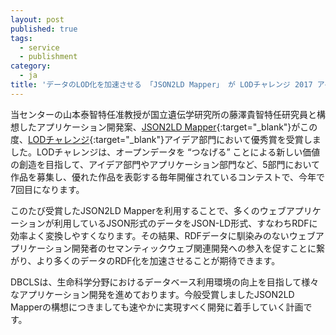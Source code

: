 ```yaml
---
layout: post
published: true
tags:
  - service
  - publishment
category:
  - ja
title: 'データのLOD化を加速させる 「JSON2LD Mapper」 が LODチャレンジ 2017 アイデア部門で優秀賞を受賞しました'
---
```

当センターの山本泰智特任准教授が国立遺伝学研究所の藤澤貴智特任研究員と構想したアプリケーション開発案、[JSON2LD Mapper](http://idea.linkdata.org/idea/idea1s2473i){:target="_blank"}がこの度、[LODチャレンジ](http://2017.lodc.jp/){:target="_blank"}アイデア部門において優秀賞を受賞しました。LODチャレンジは、オープンデータを “つなげる” ことによる新しい価値の創造を目指して、アイデア部門やアプリケーション部門など、5部門において作品を募集し、優れた作品を表彰する毎年開催されているコンテストで、今年で7回目になります。
 
このたび受賞したJSON2LD Mapperを利用することで、多くのウェブアプリケーションが利用しているJSON形式のデータをJSON-LD形式、すなわちRDFに効率よく変換しやすくなります。その結果、RDFデータに馴染みのないウェブアプリケーション開発者のセマンティックウェブ関連開発への参入を促すことに繋がり、より多くのデータのRDF化を加速させることが期待できます。
 
DBCLSは、生命科学分野におけるデータベース利用環境の向上を目指して様々なアプリケーション開発を進めております。今般受賞しましたJSON2LD Mapperの構想につきましても速やかに実現すべく開発に着手していく計画です。